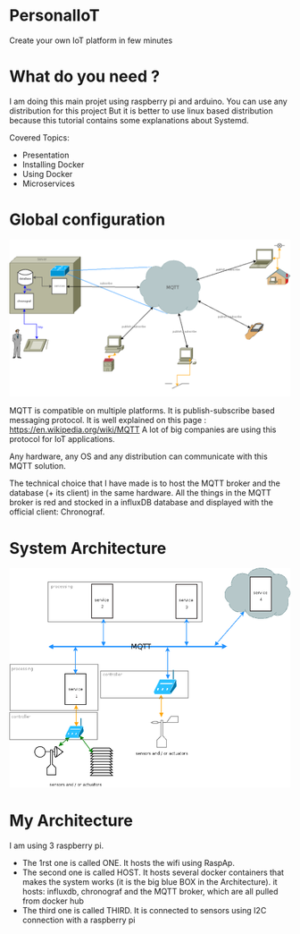 # PersonalIoT
Create your own IoT platform in few minutes
# What do you need ?
I am doing this main projet using raspberry pi and arduino.
You can use any distribution for this project
But it is better to use linux based distribution because this tutorial contains some explanations about Systemd.

Covered Topics:
- Presentation
- Installing Docker
- Using Docker
- Microservices



# Global configuration
![Configuration](https://github.com/TheOliver/PersonalIoT/blob/master/reseau.png)

MQTT is compatible on multiple platforms. It is publish-subscribe based messaging protocol.
It is well explained on this page : https://en.wikipedia.org/wiki/MQTT
A lot of big companies are using this protocol for IoT applications.

Any hardware, any OS and any distribution can communicate with this MQTT solution.

The technical choice that I have made is to host the MQTT broker and the database (+ its client) in the same hardware.
All the things in the MQTT broker is red and stocked in a influxDB database and displayed with the official client: Chronograf.

# System Architecture
![Architecture](https://github.com/TheOliver/PersonalIoT/blob/master/Architecture.png)

# My Architecture

I am using 3 raspberry pi.
- The 1rst one is called ONE. It hosts the wifi using RaspAp.
- The second one is called HOST. It hosts several docker containers that makes the system works (it is the big blue BOX in the Architecture).
it hosts: influxdb, chronograf and the MQTT broker, which are all pulled from docker hub
- The third one is called THIRD. It is connected to sensors using I2C connection with a raspberry pi
